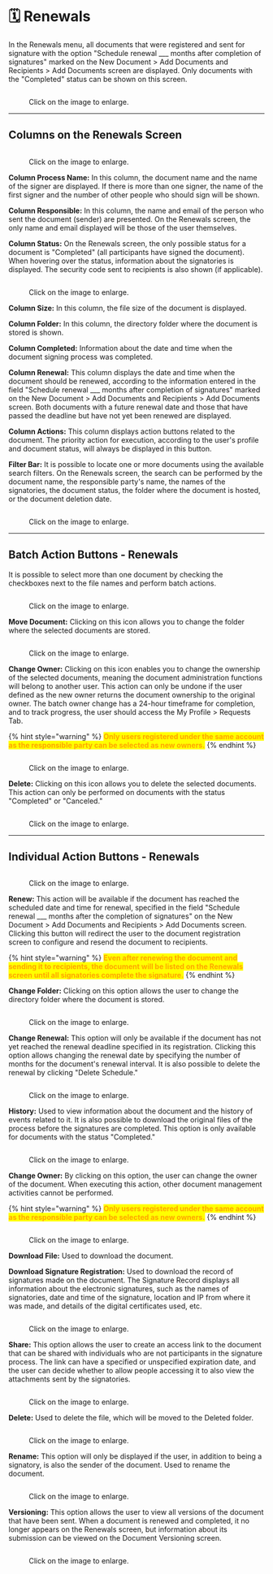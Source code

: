 # 🗓️ Renewals

In the Renewals menu, all documents that were registered and sent for signature with the option "Schedule renewal \_\_\_ months after completion of signatures" marked on the New Document > Add Documents and Recipients > Add Documents screen are displayed. Only documents with the "Completed" status can be shown on this screen.

<figure><img src="../.gitbook/assets/01 (1) (1) (1).png" alt=""><figcaption><p>Click on the image to enlarge.</p></figcaption></figure>

***

## Columns on the Renewals Screen&#x20;

<figure><img src="../.gitbook/assets/02 (1) (1) (1).png" alt=""><figcaption><p>Click on the image to enlarge.</p></figcaption></figure>

**Column Process Name:** In this column, the document name and the name of the signer are displayed. If there is more than one signer, the name of the first signer and the number of other people who should sign will be shown.&#x20;

**Column Responsible:** In this column, the name and email of the person who sent the document (sender) are presented. On the Renewals screen, the only name and email displayed will be those of the user themselves.&#x20;

**Column Status:** On the Renewals screen, the only possible status for a document is "Completed" (all participants have signed the document). When hovering over the status, information about the signatories is displayed. The security code sent to recipients is also shown (if applicable).&#x20;

<figure><img src="../.gitbook/assets/03 (1) (1) (1).png" alt=""><figcaption><p>Click on the image to enlarge.</p></figcaption></figure>

**Column Size:** In this column, the file size of the document is displayed.&#x20;

**Column Folder:** In this column, the directory folder where the document is stored is shown.&#x20;

**Column Completed:** Information about the date and time when the document signing process was completed.&#x20;

**Column Renewal:** This column displays the date and time when the document should be renewed, according to the information entered in the field "Schedule renewal \_\_\_ months after completion of signatures" marked on the New Document > Add Documents and Recipients > Add Documents screen. Both documents with a future renewal date and those that have passed the deadline but have not yet been renewed are displayed.&#x20;

**Column Actions:** This column displays action buttons related to the document. The priority action for execution, according to the user's profile and document status, will always be displayed in this button.&#x20;

**Filter Bar:** It is possible to locate one or more documents using the available search filters. On the Renewals screen, the search can be performed by the document name, the responsible party's name, the names of the signatories, the document status, the folder where the document is hosted, or the document deletion date.&#x20;

<figure><img src="../.gitbook/assets/04 (1) (1) (1).png" alt=""><figcaption><p>Click on the image to enlarge.</p></figcaption></figure>

***

## Batch Action Buttons - Renewals&#x20;

It is possible to select more than one document by checking the checkboxes next to the file names and perform batch actions.&#x20;

<figure><img src="../.gitbook/assets/15 (1) (1).png" alt=""><figcaption><p>Click on the image to enlarge.</p></figcaption></figure>

**Move Document:** Clicking on this icon allows you to change the folder where the selected documents are stored.&#x20;

<figure><img src="../.gitbook/assets/06 (1) (1) (1).png" alt=""><figcaption><p>Click on the image to enlarge.</p></figcaption></figure>

**Change Owner:** Clicking on this icon enables you to change the ownership of the selected documents, meaning the document administration functions will belong to another user. This action can only be undone if the user defined as the new owner returns the document ownership to the original owner. The batch owner change has a 24-hour timeframe for completion, and to track progress, the user should access the My Profile > Requests Tab.&#x20;

{% hint style="warning" %}
<mark style="color:orange;">**Only users registered under the same account as the responsible party can be selected as new owners.**</mark>&#x20;
{% endhint %}

<figure><img src="../.gitbook/assets/09 (1) (1).png" alt=""><figcaption><p>Click on the image to enlarge.</p></figcaption></figure>

**Delete:** Clicking on this icon allows you to delete the selected documents. This action can only be performed on documents with the status "Completed" or "Canceled."

<figure><img src="../.gitbook/assets/12 (1) (1).png" alt=""><figcaption><p>Click on the image to enlarge.</p></figcaption></figure>

***

## Individual Action Buttons - Renewals&#x20;

<figure><img src="../.gitbook/assets/05 (1) (1) (1).png" alt=""><figcaption><p>Click on the image to enlarge.</p></figcaption></figure>

**Renew:** This action will be available if the document has reached the scheduled date and time for renewal, specified in the field "Schedule renewal \_\_\_ months after the completion of signatures" on the New Document > Add Documents and Recipients > Add Documents screen. Clicking this button will redirect the user to the document registration screen to configure and resend the document to recipients.&#x20;

{% hint style="warning" %}
<mark style="color:orange;">**Even after renewing the document and sending it to recipients, the document will be listed on the Renewals screen until all signatories complete the signature.**</mark>&#x20;
{% endhint %}

**Change Folder:** Clicking on this option allows the user to change the directory folder where the document is stored.&#x20;

<figure><img src="../.gitbook/assets/06 (1) (1) (1).png" alt=""><figcaption><p>Click on the image to enlarge.</p></figcaption></figure>

**Change Renewal:** This option will only be available if the document has not yet reached the renewal deadline specified in its registration. Clicking this option allows changing the renewal date by specifying the number of months for the document's renewal interval. It is also possible to delete the renewal by clicking "Delete Schedule."&#x20;

<figure><img src="../.gitbook/assets/07 (1) (1).png" alt=""><figcaption><p>Click on the image to enlarge.</p></figcaption></figure>

**History:** Used to view information about the document and the history of events related to it. It is also possible to download the original files of the process before the signatures are completed. This option is only available for documents with the status "Completed."&#x20;

<figure><img src="../.gitbook/assets/08 (1) (1).png" alt=""><figcaption><p>Click on the image to enlarge.</p></figcaption></figure>

**Change Owner:** By clicking on this option, the user can change the owner of the document. When executing this action, other document management activities cannot be performed.&#x20;

{% hint style="warning" %}
<mark style="color:orange;">**Only users registered under the same account as the responsible party can be selected as new owners.**</mark>&#x20;
{% endhint %}

<figure><img src="../.gitbook/assets/09 (1) (1).png" alt=""><figcaption><p>Click on the image to enlarge.</p></figcaption></figure>

**Download File:** Used to download the document.&#x20;

**Download Signature Registration:** Used to download the record of signatures made on the document. The Signature Record displays all information about the electronic signatures, such as the names of signatories, date and time of the signature, location and IP from where it was made, and details of the digital certificates used, etc.&#x20;

<figure><img src="../.gitbook/assets/10 (1) (1).png" alt=""><figcaption><p>Click on the image to enlarge.</p></figcaption></figure>

**Share:** This option allows the user to create an access link to the document that can be shared with individuals who are not participants in the signature process. The link can have a specified or unspecified expiration date, and the user can decide whether to allow people accessing it to also view the attachments sent by the signatories.&#x20;

<figure><img src="../.gitbook/assets/11 (1) (1).png" alt=""><figcaption><p>Click on the image to enlarge.</p></figcaption></figure>

**Delete:** Used to delete the file, which will be moved to the Deleted folder.&#x20;

<figure><img src="../.gitbook/assets/12 (1) (1) (1).png" alt=""><figcaption><p>Click on the image to enlarge.</p></figcaption></figure>

**Rename:** This option will only be displayed if the user, in addition to being a signatory, is also the sender of the document. Used to rename the document.&#x20;

<figure><img src="../.gitbook/assets/14 (1) (1).png" alt=""><figcaption><p>Click on the image to enlarge.</p></figcaption></figure>

**Versioning:** This option allows the user to view all versions of the document that have been sent. When a document is renewed and completed, it no longer appears on the Renewals screen, but information about its submission can be viewed on the Document Versioning screen.&#x20;

<figure><img src="../.gitbook/assets/13 (6).png" alt=""><figcaption><p>Click on the image to enlarge.</p></figcaption></figure>
